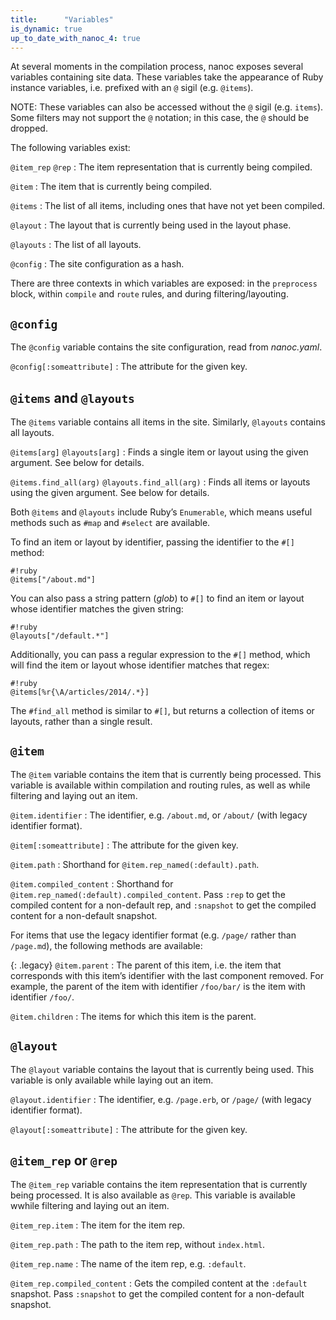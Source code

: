 ```yaml
---
title:      "Variables"
is_dynamic: true
up_to_date_with_nanoc_4: true
---
```


At several moments in the compilation process, nanoc exposes several variables containing site data. These variables take the appearance of Ruby instance variables, i.e. prefixed with an `@` sigil (e.g. `@items`).

NOTE: These variables can also be accessed without the `@` sigil (e.g. `items`). Some filters may not support the `@` notation; in this case, the `@` should be dropped.

The following variables exist:

`@item_rep`
`@rep`
: The item representation that is currently being compiled.

`@item`
: The item that is currently being compiled.

`@items`
: The list of all items, including ones that have not yet been compiled.

`@layout`
: The layout that is currently being used in the layout phase.

`@layouts`
: The list of all layouts.

`@config`
: The site configuration as a hash.

There are three contexts in which variables are exposed: in the `preprocess` block, within `compile` and `route` rules, and during filtering/layouting.

## `@config`

The `@config` variable contains the site configuration, read from _nanoc.yaml_.

`@config[:someattribute]`
: The attribute for the given key.

## `@items` and `@layouts`

The `@items` variable contains all items in the site. Similarly, `@layouts` contains all layouts.

`@items[arg]`
`@layouts[arg]`
: Finds a single item or layout using the given argument. See below for details.

`@items.find_all(arg)`
`@layouts.find_all(arg)`
: Finds all items or layouts using the given argument. See below for details.

Both `@items` and `@layouts` include Ruby’s `Enumerable`, which means useful methods such as `#map` and `#select` are available.

To find an item or layout by identifier, passing the identifier to the `#[]` method:

	#!ruby
	@items["/about.md"]

You can also pass a string pattern (_glob_) to `#[]` to find an item or layout whose identifier matches the given string:

	#!ruby
	@layouts["/default.*"]

Additionally, you can pass a regular expression to the `#[]` method, which will find the item or layout whose identifier matches that regex:

	#!ruby
	@items[%r{\A/articles/2014/.*}]

The `#find_all` method is similar to `#[]`, but returns a collection of items or layouts, rather than a single result.

## `@item`

The `@item` variable contains the item that is currently being processed. This variable is available within compilation and routing rules, as well as while filtering and laying out an item.

`@item.identifier`
: The identifier, e.g. `/about.md`, or `/about/` (with legacy identifier format).

`@item[:someattribute]`
: The attribute for the given key.

`@item.path`
: Shorthand for `@item.rep_named(:default).path`.

`@item.compiled_content`
: Shorthand for `@item.rep_named(:default).compiled_content`. Pass `:rep` to
  get the compiled content for a non-default rep, and `:snapshot` to get the
  compiled content for a non-default snapshot.

For items that use the legacy identifier format (e.g. `/page/` rather than `/page.md`), the following methods are available:

{: .legacy}
`@item.parent`
: The parent of this item, i.e. the item that corresponds with this item’s
  identifier with the last component removed. For example, the parent of the
  item with identifier `/foo/bar/` is the item with identifier `/foo/`.

`@item.children`
: The items for which this item is the parent.

## `@layout`

The `@layout` variable contains the layout that is currently being used. This variable is only available while laying out an item.

`@layout.identifier`
: The identifier, e.g. `/page.erb`, or `/page/` (with legacy identifier format).

`@layout[:someattribute]`
: The attribute for the given key.

## `@item_rep` or `@rep`

The `@item_rep` variable contains the item representation that is currently being processed. It is also available as `@rep`. This variable is available wwhile filtering and laying out an item.

`@item_rep.item`
: The item for the item rep.

`@item_rep.path`
: The path to the item rep, without `index.html`.

`@item_rep.name`
: The name of the item rep, e.g. `:default`.

`@item_rep.compiled_content`
: Gets the compiled content at the `:default` snapshot. Pass `:snapshot` to get
  the compiled content for a non-default snapshot.
